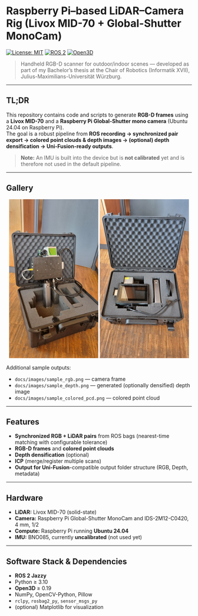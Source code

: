 # Raspberry Pi–based LiDAR–Camera Rig (Livox MID-70 + Global-Shutter MonoCam)

[![License: MIT](https://img.shields.io/badge/License-MIT-green.svg)](#license)
[![ROS 2](https://img.shields.io/badge/ROS2-jazzy-blue)](#software-stack--dependencies)
[![Open3D](https://img.shields.io/badge/Open3D-0.19%2B-blueviolet)](#software-stack--dependencies)
> Handheld RGB-D scanner for outdoor/indoor scenes — developed as part of my Bachelor’s thesis at the Chair of Robotics (Informatik XVII), Julius-Maximilians-Universität Würzburg.
---

## TL;DR

This repository contains code and scripts to generate **RGB-D frames** using a **Livox MID-70** and a **Raspberry Pi Global-Shutter mono camera** (Ubuntu 24.04 on Raspberry Pi).  
The goal is a robust pipeline from **ROS recording → synchronized pair export → colored point clouds & depth images → (optional) depth densification → Uni-Fusion-ready outputs**.

> **Note:** An IMU is built into the device but is **not calibrated** yet and is therefore not used in the default pipeline.

---

## Gallery

<p align="center">
  <img src="docs/img_device.jpeg"   width="48%"/>
  <img src="docs/img_box.jpeg" width="48%"/>
</p>

Additional sample outputs:
- `docs/images/sample_rgb.png` — camera frame  
- `docs/images/sample_depth.png` — generated (optionally densified) depth image  
- `docs/images/sample_colored_pcd.png` — colored point cloud

---

## Features

- **Synchronized RGB + LiDAR pairs** from ROS bags (nearest-time matching with configurable tolerance)
- **RGB-D frames** and **colored point clouds**
- **Depth densification** (optional)
- **ICP** (merge/register multiple scans)
- **Output for Uni-Fusion**-compatible output folder structure (RGB, Depth, metadata)

---

## Hardware

- **LiDAR:** Livox MID-70 (solid-state)
- **Camera:** Raspberry Pi Global-Shutter MonoCam and IDS-2M12-C0420, 4 mm, 1/2
- **Compute:** Raspberry Pi running **Ubuntu 24.04**
- **IMU:** BNO085, currently **uncalibrated** (not used yet)

---

## Software Stack & Dependencies

- **ROS 2 Jazzy**
- Python ≥ 3.10
- **Open3D** ≥ 0.19
- NumPy, OpenCV-Python, Pillow
- `rclpy`, `rosbag2_py`, `sensor_msgs_py`
- (optional) Matplotlib for visualization
